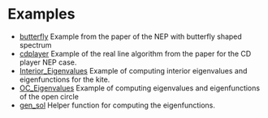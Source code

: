 # Examples
- [butterfly](butterfly.m) Example from the paper of the NEP with butterfly shaped spectrum
- [cdplayer](cdplayer.m)   Example of the real line algorithm from the paper for the CD player NEP case.
- [Interior_Eigenvalues](Interior_Eigenvalues.m) Example of computing interior eigenvalues and eigenfunctions for the kite.
- [OC_Eigenvalues](OC_Eigenvalues.m) Example of computing eigenvalues and eigenfunctions of the open circle
- [gen_sol](gen_sol.m) Helper function for computing the eigenfunctions.